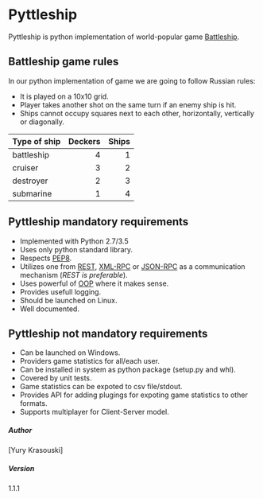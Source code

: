 Pyttleship
==========

Pyttleship is python implementation of world-popular game [Battleship].

Battleship game rules
---------------------

In our python implementation of game we are going to follow Russian rules:

 - It is played on a 10x10 grid.
 - Player takes another shot on the same turn if an enemy ship is hit.
 - Ships cannot occupy squares next to each other, horizontally, vertically or diagonally.

|Type of ship                | Deckers | Ships |
|----------------------------|--------:|------:|
|battleship                  |    4    |   1   |
|cruiser                     |    3    |   2   |
|destroyer                   |    2    |   3   |
|submarine                   |    1    |   4   |


Pyttleship mandatory requirements
---------------------------------

 - Implemented with Python 2.7/3.5
 - Uses only python standard library.
 - Respects [PEP8].
 - Utilizes one from [REST], [XML-RPC] or [JSON-RPC] as a communication mechanism (*REST is preferable*).
 - Uses powerful of [OOP] where it makes sense.
 - Provides usefull logging.
 - Should be launched on Linux.
 - Well documented.


Pyttleship not mandatory requirements
-------------------------------------

 - Can be launched on Windows.
 - Providers game statistics for all/each user.
 - Can be installed in system as python package (setup.py and whl).
 - Covered by unit tests.
 - Game statistics can be expoted to csv file/stdout.
 - Provides API for adding plugings for expoting game statistics to other formats.
 - Supports multiplayer for Client-Server model.

##### Author
[Yury Krasouski]

##### Version
1.1.1

[Client-Server]:http://en.wikipedia.org/wiki/Client%E2%80%93server_model
[battleship]:https://en.wikipedia.org/wiki/Battleship_(game)
[MVC]:https://en.wikipedia.org/wiki/Model%E2%80%93view%E2%80%93controller
[P2P]:https://en.wikipedia.org/wiki/Peer-to-peer
[REST]:https://en.wikipedia.org/wiki/Representational_state_transfer
[XML-RPC]:https://en.wikipedia.org/wiki/XML-RPC
[JSON-RPC]:https://en.wikipedia.org/wiki/JSON-RPC
[OOP]:https://en.wikipedia.org/wiki/Object-oriented_programming
[PEP8]:https://www.python.org/dev/peps/pep-0008/
